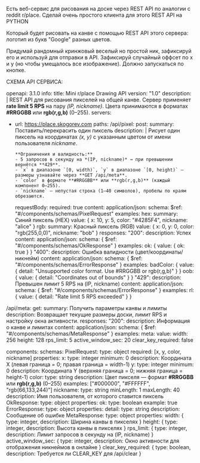 Есть веб-сервис для рисования на доске через REST API по аналогии с reddit r/place.
Сделай очень простого клиента для этого REST API на PYTHON

Который будет рисовать на канве с помощью REST API этого сервера:
логотип из букв "Google" разных цветов.

Придумай рандомный кринжовый веселый но простой ник, зафиксируй его и используй для отправки в API.
Зафиксируй случайный оффсет по x и y (но чтобы умещалось все изображение).
Должно запускаться по кнопке.


СХЕМА API СЕРВИСА:

openapi: 3.1.0
info:
  title: Mini r/place Drawing API
  version: "1.0"
  description: |
    REST API для рисования пикселей на общей канве.
    Сервер применяет **rate limit 5 RPS** на пару *(IP, nickname)*.
    Цвета принимаются в форматах **#RRGGBB** или **rgb(r,g,b)** (0–255).
servers:
  - url: https://place.skogorev.com
paths:
  /api/pixel:
    post:
      summary: Поставить/перекрасить один пиксель
      description: |
        Рисует один пиксель на координатах *(x, y)* с указанным цветом от имени пользователя *nickname*.

        **Ограничения и валидность:**
        - 5 запросов в секунду на *(IP, nickname)* → при превышении вернётся **429**.
        - `x` в диапазоне `[0, width)`, `y` в диапазоне `[0, height)` — размеры узнавайте через **GET /api/meta**.
        - `color` в формате **#RRGGBB** или **rgb(r,g,b)** (каждый компонент 0–255).
        - `nickname` — непустая строка (1–40 символов), пробелы по краям обрезаются.
      requestBody:
        required: true
        content:
          application/json:
            schema:
              $ref: "#/components/schemas/PixelRequest"
            examples:
              hex:
                summary: Синий пиксель (HEX)
                value: { x: 10, y: 5, color: "#4285F4", nickname: "alice" }
              rgb:
                summary: Красный пиксель (RGB)
                value: { x: 0, y: 0, color: "rgb(255,0,0)", nickname: "bob" }
      responses:
        "200":
          description: Успех
          content:
            application/json:
              schema: { $ref: "#/components/schemas/OkResponse" }
              examples:
                ok: { value: { ok: true } }
        "400":
          description: Ошибка валидности (цвет/координаты/никнейм)
          content:
            application/json:
              schema: { $ref: "#/components/schemas/ErrorResponse" }
              examples:
                badColor: { value: { detail: "Unsupported color format. Use #RRGGBB or rgb(r,g,b)" } }
                oob: { value: { detail: "Coordinates out of bounds" } }
        "429":
          description: Превышен лимит 5 RPS на (IP, nickname)
          content:
            application/json:
              schema: { $ref: "#/components/schemas/ErrorResponse" }
              examples:
                rl: { value: { detail: "Rate limit 5 RPS exceeded" } }


  /api/meta:
    get:
      summary: Получить параметры канвы и лимиты
      description: Возвращает текущие размеры доски, лимит RPS и настройку окна активности.
      responses:
        "200":
          description: Информация о канве и лимитах
          content:
            application/json:
              schema: { $ref: "#/components/schemas/MetaResponse" }
              examples:
                meta:
                  value:
                    width: 256
                    height: 128
                    rps_limit: 5
                    active_window_sec: 20
                    clear_key_required: false


components:
  schemas:
    PixelRequest:
      type: object
      required: [x, y, color, nickname]
      properties:
        x:
          type: integer
          minimum: 0
          description: Координата X (левая граница = 0; правая граница = width-1)
        y:
          type: integer
          minimum: 0
          description: Координата Y (верхняя граница = 0; нижняя граница = height-1)
        color:
          type: string
          description: Цвет пикселя — формат **#RRGGBB** или **rgb(r,g,b)** (0–255)
          examples: ["#000000", "#FFFFFF", "rgb(66,133,244)"]
        nickname:
          type: string
          minLength: 1
          maxLength: 40
          description: Имя пользователя, от которого ставится пиксель
    OkResponse:
      type: object
      properties:
        ok:
          type: boolean
          example: true
    ErrorResponse:
      type: object
      properties:
        detail:
          type: string
          description: Сообщение об ошибке
    MetaResponse:
      type: object
      properties:
        width: { type: integer, description: Ширина канвы в пикселях }
        height: { type: integer, description: Высота канвы в пикселях }
        rps_limit: { type: integer, description: Лимит запросов в секунду на (IP, nickname) }
        active_window_sec: { type: integer, description: Окно активности для отображения никнеймов в онлайне }
        clear_key_required: { type: boolean, description: Требуется ли CLEAR_KEY для /api/clear }
